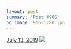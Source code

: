 ```yaml
---
layout: post
summary: 'Post #906'
og_image: 906-1280.jpg
---
```


<p>
  <time>
    <a href="/906">July 13, 2019</a>
  </time>
  <a href="/906">
    <img src="{{ site.assets_url }}/906-640.jpg" srcset="{{ site.assets_url }}/906-320.jpg 320w, {{ site.assets_url }}/906-640.jpg 640w, {{ site.assets_url }}/906-960.jpg 960w, {{ site.assets_url }}/906-1280.jpg 1280w" sizes="(min-width: 700px) 50vw, calc(100vw - 2rem)" />
  </a>
</p>
